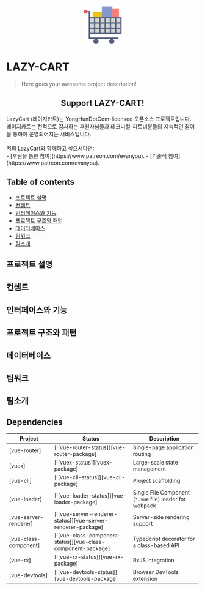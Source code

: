 <p align="center"><a href="https://vuejs.org" target="_blank" rel="noopener noreferrer"><img width="100" src="cart.png" alt="Vue logo"></a></p>


# LAZY-CART
> Here goes your awesome project description!

<h2 align="center">Support LAZY-CART!</h2>
LazyCart (레이지카트)는 YongHunDotCom-licensed 오픈소스 프로젝트입니다. </br>레이지카트는 전적으로 감사하는 후원자님들과 테크니컬-파트너분들의 지속적인 참여을 통하여 운영되어지는 서비스입니다. 
</br></br>
저희 LazyCart와 함께하고 싶으시다면:</br>
- [후원을 통한 참여](https://www.patreon.com/evanyou).
- [기술적 참여](https://www.patreon.com/evanyou).

## Table of contents
* [프로젝트 설명](#프로젝트-설명)
* [컨셉트](#컨셉트)
* [인터페이스와 기능](#인터페이스와-기능)
* [프로젝트 구조와 패턴](#프로젝트-구조와-패턴)
* [데이터베이스](#데이터베이스)
* [팀워크](#팀워크)
* [팀소개](#팀소개)

## 프로젝트 설명

## 컨셉트

## 인터페이스와 기능

## 프로젝트 구조와 패턴

## 데이터베이스

## 팀워크

## 팀소개



## Dependencies

| Project | Status | Description |
|---------|--------|-------------|
| [vue-router]          | [![vue-router-status]][vue-router-package] | Single-page application routing |
| [vuex]                | [![vuex-status]][vuex-package] | Large-scale state management |
| [vue-cli]             | [![vue-cli-status]][vue-cli-package] | Project scaffolding |
| [vue-loader]          | [![vue-loader-status]][vue-loader-package] | Single File Component (`*.vue` file) loader for webpack |
| [vue-server-renderer] | [![vue-server-renderer-status]][vue-server-renderer-package] | Server-side rendering support |
| [vue-class-component] | [![vue-class-component-status]][vue-class-component-package] | TypeScript decorator for a class-based API |
| [vue-rx]              | [![vue-rx-status]][vue-rx-package] | RxJS integration |
| [vue-devtools]        | [![vue-devtools-status]][vue-devtools-package] | Browser DevTools extension |

